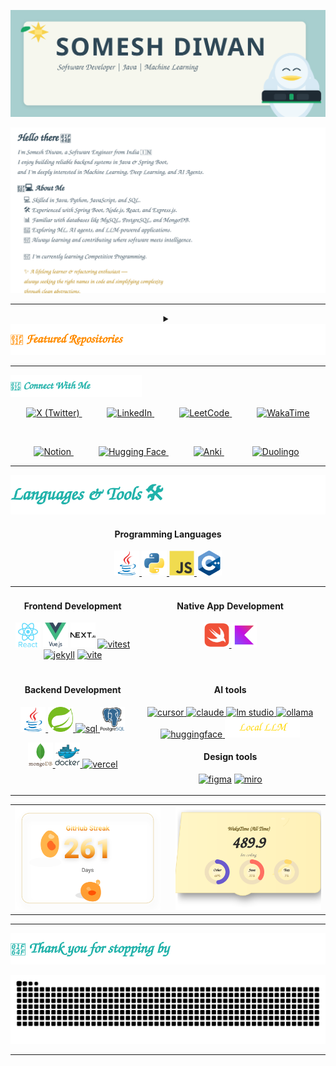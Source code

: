 ![Somesh Diwan — Software Engineering | Java | Machine Learning](Assets/my.svg)

<img src="Assets/Intro.svg" alt="Intro Section" width="1000"/>

---

<!-- ======================
     Featured Repositories
======================= -->
<details>
  <!-- Keep the summary unstyled so GitHub shows the native dropdown triangle -->
  <summary align="center" title="Expand / collapse featured repositories">
  <!-- Slimmer banner to match your layout rhythm -->
  <a href="https://github.com/Someshdiwan?tab=repositories" target="_blank" aria-label="Explore all repositories on Someshdiwan's profile">
    <img src="Assets/repos.svg" alt="🌟 Featured Repositories" width="520"/>
  </a>
  </summary>
  <!-- subtle spacing below the summary -->
  <div style="height:8px;"></div>
  <!-- 2×2 grid, centered, comfortable max width -->
  <table align="center" width="100%" style="max-width: 900px;">
    <tr>
      <td valign="top" width="50%" style="padding: 8px 12px;">
        <h4 style="margin:6px 0; font-size:16px; line-height:1.35; font-family:'Comic Sans MS','Segoe UI',Roboto,Arial,sans-serif;">
          <a href="https://github.com/Someshdiwan/JavaEvolution-Learning-Growing-Mastering">
            JavaEvolution – Learning • Growing • Mastering
          </a>
        </h4>
        <p style="margin:6px 0;">
          <img src="https://img.shields.io/badge/Primary-Java-ED8B00?logo=java&logoColor=white" alt="Java"/>
          <img src="https://img.shields.io/badge/Focus-Clean%20Code-4ECDC4" alt="Clean Code"/>
          <img src="https://img.shields.io/badge/Status-Active-2F855A" alt="Active"/>
          <img src="https://img.shields.io/badge/Docs-Guide-007ACC" alt="Guide"/>
        </p>
        <p style="margin-top:6px;">A polished, living guide for mastering Java—projects, patterns, clean code, and curated resources.</p>
      </td>
      <td valign="top" width="50%" style="padding: 8px 12px;">
        <h4 style="margin:6px 0; font-size:16px; line-height:1.35; font-family:'Comic Sans MS','Segoe UI',Roboto,Arial,sans-serif;">
          <a href="https://github.com/Someshdiwan/Artificial-Neural-Networks-ANNs">
            Artificial Neural Networks (ANNs)
          </a>
        </h4>
        <p style="margin:6px 0;">
          <img src="https://img.shields.io/badge/ML-ANNs-8A2BE2" alt="ANNs"/>
          <img src="https://img.shields.io/badge/Python-3.10-3776AB?logo=python&logoColor=white" alt="Python"/>
          <img src="https://img.shields.io/badge/Focus-Training%20Loops-20B2AA" alt="Training Loops"/>
          <img src="https://img.shields.io/badge/License-MIT-2F855A" alt="MIT"/>
        </p>
        <p style="margin-top:6px;">Core ANN concepts and implementations: perceptrons, activations, loss, training, and experiments.</p>
      </td>
    </tr>
    <tr>
      <td valign="top" width="50%" style="padding: 8px 12px;">
        <h4 style="margin:6px 0; font-size:16px; line-height:1.35; font-family:'Comic Sans MS','Segoe UI',Roboto,Arial,sans-serif;">
          <a href="https://github.com/Someshdiwan/Convolutional-Neural-Network">
            Convolutional Neural Network
          </a>
        </h4>
        <p style="margin:6px 0;">
          <img src="https://img.shields.io/badge/CV-CNN-FF6F61" alt="CNN"/>
          <img src="https://img.shields.io/badge/Framework-PyTorch-EE4C2C?logo=pytorch&logoColor=white" alt="PyTorch"/>
          <img src="https://img.shields.io/badge/Focus-Conv%20Blocks-6A5ACD" alt="Conv Blocks"/>
          <img src="https://img.shields.io/badge/License-MIT-2F855A" alt="MIT"/>
        </p>
        <p style="margin-top:6px;">End-to-end CNN work: conv/pooling blocks, training loops, metrics, and visualization utilities.</p>
      </td>
      <td valign="top" width="50%" style="padding: 8px 12px;">
        <h4 style="margin:6px 0; font-size:16px; line-height:1.35; font-family:'Comic Sans MS','Segoe UI',Roboto,Arial,sans-serif;">
          <a href="https://github.com/Someshdiwan/Emotion-Recognition-System">
            Emotion Recognition System
          </a>
        </h4>
        <p style="margin:6px 0;">
          <img src="https://img.shields.io/badge/AI-Emotion%20Recognition-20B2AA" alt="Emotion Recognition"/>
          <img src="https://img.shields.io/badge/Dataset-FER2013-6A5ACD" alt="FER2013"/>
          <img src="https://img.shields.io/badge/Focus-Inference%20Pipeline-009688" alt="Inference"/>
          <img src="https://img.shields.io/badge/License-MIT-2F855A" alt="MIT"/>
        </p>
        <p style="margin-top:6px;">Classifies facial emotions with a compact model and clean, reproducible inference pipeline.</p>
      </td>
    </tr>
  </table>
  <!-- 
  <p align="center">
  <a href="https://github.com/Someshdiwan?tab=repositories" target="_blank" aria-label="Explore all repositories on Someshdiwan's profile">
    <img src="Assets/Explore.svg" alt="Explore all repos on my profile"/>
  </a>
  </p>
  -->
</details>


---


<img src="Assets/connect.svg" alt="Connect With Me" width="210"/>

<p align="center">
  <!-- X (Twitter) -->
  <a href="https://x.com/someshdiwanX" target="_blank" style="margin: 0 20px;">
    <img src="https://cdn.jsdelivr.net/gh/simple-icons/simple-icons/icons/x.svg" 
         alt="X (Twitter)" width="48" height="48"/>
  </a>
  <!-- LinkedIn -->
  <a href="https://www.linkedin.com/in/someshdiwan" target="_blank" style="margin: 0 20px;">
    <img src="https://cdn.jsdelivr.net/gh/devicons/devicon/icons/linkedin/linkedin-original.svg" 
         alt="LinkedIn" width="48" height="48"/>
  </a>
  <!-- LeetCode -->
  <a href="https://leetcode.com/u/someshdiwan/" target="_blank" style="margin: 0 20px;">
    <img src="https://img.icons8.com/?size=100&id=wDGo581Ea5Nf&format=png&color=000000" 
         alt="LeetCode" width="48" height="48"/>
  </a>
 <!-- WakaTime -->
  <a href="https://wakatime.com/@SomeshDiwan" target="_blank" style="margin: 0 20px;">
    <img src="https://cdn.jsdelivr.net/gh/simple-icons/simple-icons/icons/wakatime.svg"
         alt="WakaTime" width="48" height="48"/>
  </a>
</p>

<br/>

<p align="center">
  <!-- Notion (Vocabulary Vault) -->
  <a href="https://vocabulary-english.notion.site/Vocabulary-Vault-21ce0aa0c4d380b7b73af79235b5016c?source=copy_link"
     target="_blank" rel="noopener" title="Notion – Vocabulary Vault" style="margin: 0 20px;">
    <img src="https://cdn.jsdelivr.net/gh/simple-icons/simple-icons/icons/notion.svg"
         alt="Notion" width="48" height="48"/>
  </a>
  <!-- Hugging Face -->
  <a href="https://huggingface.co/CodeWithSomesh" target="_blank" style="margin: 0 20px;">
    <img src="https://huggingface.co/front/assets/huggingface_logo-noborder.svg"
         alt="Hugging Face" width="48" height="48"/>
  </a>
  <!-- Anki -->
  <a href="https://ankiweb.net/shared/info/1362166383" target="_blank" style="margin: 0 20px;">
    <img src="https://cdn.jsdelivr.net/gh/simple-icons/simple-icons/icons/anki.svg"
         alt="Anki" width="48" height="48"/>
  </a>
  <!-- Duolingo (HQ official green) -->
  <a href="https://www.duolingo.com/profile/Somesh99?via=share_profile_link"
   target="_blank" rel="noopener" title="Duolingo Profile" style="margin: 0 25px;">
  <img src="https://cdn.simpleicons.org/duolingo/58CC02"
       alt="Duolingo" width="48" height="48" />
  </a>
</p>

---

<img src="Assets/languages.svg" alt="Languages & Tools"/>

<div align="center">

#### Programming Languages
<p>
  <!-- Java -->
  <a href="https://www.java.com" target="_blank">
    <img src="https://raw.githubusercontent.com/devicons/devicon/master/icons/java/java-original.svg" alt="java" width="40" height="40"/>
  </a>
  <!-- Python -->
  <a href="https://www.python.org" target="_blank">
    <img src="https://raw.githubusercontent.com/devicons/devicon/master/icons/python/python-original.svg" alt="python" width="40" height="40"/>
  </a>
  <!-- JavaScript -->
  <a href="https://developer.mozilla.org/en-US/docs/Web/JavaScript" target="_blank">
    <img src="https://raw.githubusercontent.com/devicons/devicon/master/icons/javascript/javascript-original.svg" alt="javascript" width="40" height="40"/>
  </a>
  <!-- C++ -->
  <a href="https://isocpp.org/" target="_blank">
    <img src="https://raw.githubusercontent.com/devicons/devicon/master/icons/cplusplus/cplusplus-original.svg" alt="cplusplus" width="40" height="40"/>
  </a>
</p>
<table>
  <tr>
    <td align="center" valign="top">
      <h4>Frontend Development</h4>
      <p>
        <a href="https://reactjs.org/" target="_blank"><img src="https://raw.githubusercontent.com/devicons/devicon/master/icons/react/react-original-wordmark.svg" alt="react" width="40" height="40"/></a>
        <a href="https://vuejs.org/" target="_blank"><img src="https://raw.githubusercontent.com/devicons/devicon/master/icons/vuejs/vuejs-original-wordmark.svg" alt="vuejs" width="40" height="40"/></a>
        <a href="https://nextjs.org/" target="_blank"><img src="https://raw.githubusercontent.com/devicons/devicon/master/icons/nextjs/nextjs-original-wordmark.svg" alt="nextjs" width="40" height="40"/></a>
        <a href="https://vitest.dev/" target="_blank"><img src="https://vitest.dev/logo.svg" alt="vitest" width="40" height="40"/></a>
        <a href="https://jekyllrb.com/" target="_blank"><img src="https://www.vectorlogo.zone/logos/jekyllrb/jekyllrb-icon.svg" alt="jekyll" width="40" height="40"/></a>
        <a href="https://vitejs.dev/" target="_blank"><img src="https://vitejs.dev/logo.svg" alt="vite" width="40" height="40"/></a>
      </p>
    </td>
    <td align="center" valign="top">
      <h4>Native App Development</h4>
      <p>
        <!-- Swift -->
        <a href="https://developer.apple.com/swift/" target="_blank">
          <img src="https://raw.githubusercontent.com/devicons/devicon/master/icons/swift/swift-original.svg" alt="swift" width="40" height="40"/>
        </a>
        <!-- Kotlin -->
        <a href="https://kotlinlang.org/" target="_blank">
          <img src="https://raw.githubusercontent.com/devicons/devicon/master/icons/kotlin/kotlin-original.svg" alt="kotlin" width="40" height="40"/>
        </a>
      </p>
    </td>
  </tr>
  <tr>
    <td align="center" valign="top">
  <h4>Backend Development</h4>
  <p>
    <!-- Java -->
    <a href="https://www.java.com/" target="_blank">
      <img src="https://raw.githubusercontent.com/devicons/devicon/master/icons/java/java-original.svg" alt="java" width="40" height="40"/>
    </a>
    <!-- Spring Boot -->
    <a href="https://spring.io/projects/spring-boot" target="_blank">
      <img src="https://raw.githubusercontent.com/devicons/devicon/master/icons/spring/spring-original.svg" alt="spring boot" width="40" height="40"/>
    </a>
    <!-- SQL -->
    <a href="https://en.wikipedia.org/wiki/SQL" target="_blank">
      <img src="https://img.icons8.com/ios-filled/50/000000/sql.png" alt="sql" width="40" height="40"/>
    </a>
    <!-- PostgreSQL -->
    <a href="https://www.postgresql.org/" target="_blank">
      <img src="https://raw.githubusercontent.com/devicons/devicon/master/icons/postgresql/postgresql-original-wordmark.svg" alt="postgresql" width="40" height="40"/>
    </a>
  </p>
  <p>
    <!-- MongoDB -->
    <a href="https://www.mongodb.com/" target="_blank">
      <img src="https://raw.githubusercontent.com/devicons/devicon/master/icons/mongodb/mongodb-original-wordmark.svg" alt="mongodb" width="40" height="40"/>
    </a>
    <!-- Docker -->
    <a href="https://www.docker.com/" target="_blank">
      <img src="https://raw.githubusercontent.com/devicons/devicon/master/icons/docker/docker-original-wordmark.svg" alt="docker" width="40" height="40"/>
    </a>
    <!-- Vercel -->
    <a href="https://vercel.com/" target="_blank">
      <img src="https://avatars.githubusercontent.com/u/14985020?s=200&v=4" alt="vercel" width="40" height="40"/>
    </a>
  </p>
</td>
    <td align="center" valign="top">
<h4>AI tools</h4>
<p>
  <a href="https://cursor.sh/" target="_blank">
    <img src="https://avatars.githubusercontent.com/u/126759922?s=200&v=4" alt="cursor" width="40" height="40"/>
  </a>
  <a href="https://claude.ai/" target="_blank">
    <img src="https://avatars.githubusercontent.com/u/76263028?s=200&v=4" alt="claude" width="40" height="40"/>
  </a>
  <!-- LM Studio -->
  <a href="https://lmstudio.ai/" target="_blank">
    <img src="https://unpkg.com/@lobehub/icons-static-svg@latest/icons/lmstudio.svg" alt="lm studio" width="40" height="40"/>
  </a>
  <!-- Ollama -->
  <a href="https://ollama.com/" target="_blank">
    <img src="https://unpkg.com/@lobehub/icons-static-svg@latest/icons/ollama.svg" alt="ollama" width="40" height="40"/>
  </a>
 <!-- Hugging Face (transparent SVG) -->
<a href="https://huggingface.co/" target="_blank">
  <img src="https://huggingface.co/front/assets/huggingface_logo-noborder.svg" alt="huggingface" width="40" height="40"/>
</a>
  <!-- Local LLM (gold SVG, clickable to your Hugging Face profile) -->
  <a href="https://huggingface.co/CodeWithSomesh" target="_blank">
    <img src="Assets/local-llm.svg" alt="Local LLM" width="120" height="32"/>
  </a>
</p>
<h4>Design tools</h4>
      <p>
        <a href="https://www.figma.com/" target="_blank"><img src="https://www.vectorlogo.zone/logos/figma/figma-icon.svg" alt="figma" width="40" height="40"/></a>
        <a href="https://miro.com/" target="_blank"><img src="https://cdn.simpleicons.org/miro" alt="miro" width="40" height="40"/></a>
      </p>
    </td>
  </tr>
</table>
</div>
<p align="center">
  <table align="center" cellpadding="0" cellspacing="0" border="0">
    <tr>
      <td align="center" valign="top" style="padding-right:12px;">
        <a href="https://github.com/Someshdiwan/Someshdiwan" rel="noopener">
          <img src="https://raw.githubusercontent.com/Someshdiwan/Someshdiwan/main/streak.svg?v=18185632966" alt="GitHub streak" width="420"/>
        </a>
      </td>
      <td align="center" valign="top" style="padding-left:12px;">
        <a href="https://wakatime.com/@SomeshDiwan" target="_blank" rel="noopener">
          <img src="https://raw.githubusercontent.com/Someshdiwan/Someshdiwan/main/wakatime.svg?v=18025067974" alt="WakaTime (all time)" width="420"/>
        </a>
      </td>
    </tr>
  </table>
</p>

---

<img src="Assets/thanks.svg" alt="Thank You"/>

<p align="center">
  <!-- Light mode -->
  <picture>
    <source media="(prefers-color-scheme: dark)"
            srcset="https://raw.githubusercontent.com/Someshdiwan/Someshdiwan/output/github-contribution-grid-snake-dark.svg">
    <img alt="snake animation"
         src="https://raw.githubusercontent.com/Someshdiwan/Someshdiwan/output/github-contribution-grid-snake.svg">
  </picture>
</p>

---

